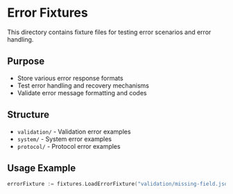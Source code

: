 # Error Fixtures

This directory contains fixture files for testing error scenarios and error handling.

## Purpose
- Store various error response formats
- Test error handling and recovery mechanisms
- Validate error message formatting and codes

## Structure
- `validation/` - Validation error examples
- `system/` - System error examples
- `protocol/` - Protocol error examples

## Usage Example
```go
errorFixture := fixtures.LoadErrorFixture("validation/missing-field.json")
```